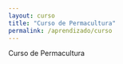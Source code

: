 ```yaml
---
layout: curso
title: "Curso de Permacultura"
permalink: /aprendizado/curso
---
```


Curso de Permacultura
